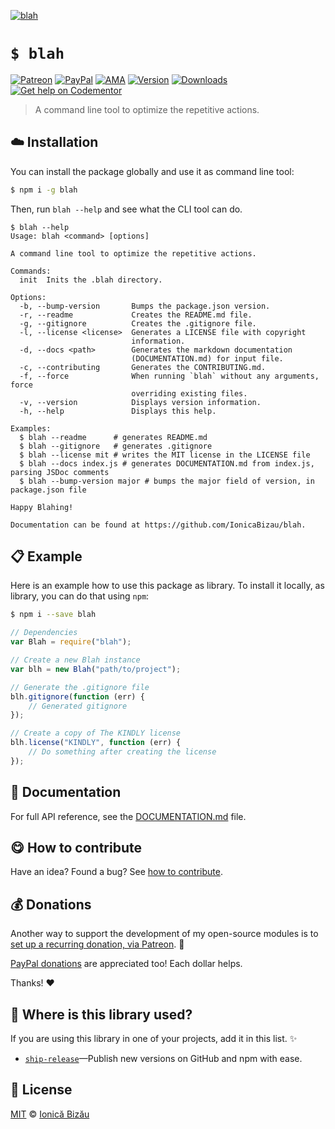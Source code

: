 
[![blah](http://i.imgur.com/at4TK2R.png)](#)

# `$ blah`

 [![Patreon](https://img.shields.io/badge/Support%20me%20on-Patreon-%23e6461a.svg)][paypal-donations] [![PayPal](https://img.shields.io/badge/%24-paypal-f39c12.svg)][paypal-donations] [![AMA](https://img.shields.io/badge/ask%20me-anything-1abc9c.svg)](https://github.com/IonicaBizau/ama) [![Version](https://img.shields.io/npm/v/blah.svg)](https://www.npmjs.com/package/blah) [![Downloads](https://img.shields.io/npm/dt/blah.svg)](https://www.npmjs.com/package/blah) [![Get help on Codementor](https://cdn.codementor.io/badges/get_help_github.svg)](https://www.codementor.io/johnnyb?utm_source=github&utm_medium=button&utm_term=johnnyb&utm_campaign=github)

> A command line tool to optimize the repetitive actions.

## :cloud: Installation

You can install the package globally and use it as command line tool:


```sh
$ npm i -g blah
```


Then, run `blah --help` and see what the CLI tool can do.


```
$ blah --help
Usage: blah <command> [options]

A command line tool to optimize the repetitive actions.

Commands:
  init  Inits the .blah directory.

Options:
  -b, --bump-version       Bumps the package.json version.
  -r, --readme             Creates the README.md file.
  -g, --gitignore          Creates the .gitignore file.
  -l, --license <license>  Generates a LICENSE file with copyright
                           information.
  -d, --docs <path>        Generates the markdown documentation
                           (DOCUMENTATION.md) for input file.
  -c, --contributing       Generates the CONTRIBUTING.md.
  -f, --force              When running `blah` without any arguments, force
                           overriding existing files.
  -v, --version            Displays version information.
  -h, --help               Displays this help.

Examples:
  $ blah --readme      # generates README.md
  $ blah --gitignore   # generates .gitignore
  $ blah --license mit # writes the MIT license in the LICENSE file
  $ blah --docs index.js # generates DOCUMENTATION.md from index.js, parsing JSDoc comments
  $ blah --bump-version major # bumps the major field of version, in package.json file

Happy Blahing!

Documentation can be found at https://github.com/IonicaBizau/blah.
```

## :clipboard: Example


Here is an example how to use this package as library. To install it locally, as library, you can do that using `npm`:

```sh
$ npm i --save blah
```



```js
// Dependencies
var Blah = require("blah");

// Create a new Blah instance
var blh = new Blah("path/to/project");

// Generate the .gitignore file
blh.gitignore(function (err) {
    // Generated gitignore
});

// Create a copy of The KINDLY license
blh.license("KINDLY", function (err) {
    // Do something after creating the license
});
```

## :memo: Documentation

For full API reference, see the [DOCUMENTATION.md][docs] file.

## :yum: How to contribute
Have an idea? Found a bug? See [how to contribute][contributing].

## :moneybag: Donations

Another way to support the development of my open-source modules is
to [set up a recurring donation, via Patreon][patreon]. :rocket:

[PayPal donations][paypal-donations] are appreciated too! Each dollar helps.

Thanks! :heart:

## :dizzy: Where is this library used?
If you are using this library in one of your projects, add it in this list. :sparkles:


 - [`ship-release`](https://github.com/IonicaBizau/ship-release#readme)—Publish new versions on GitHub and npm with ease.

## :scroll: License

[MIT][license] © [Ionică Bizău][website]

[patreon]: https://www.patreon.com/ionicabizau
[paypal-donations]: https://www.paypal.com/cgi-bin/webscr?cmd=_s-xclick&hosted_button_id=RVXDDLKKLQRJW
[donate-now]: http://i.imgur.com/6cMbHOC.png

[license]: http://showalicense.com/?fullname=Ionic%C4%83%20Biz%C4%83u%20%3Cbizauionica%40gmail.com%3E%20(http%3A%2F%2Fionicabizau.net)&year=2014#license-mit
[website]: http://ionicabizau.net
[contributing]: /CONTRIBUTING.md
[docs]: /DOCUMENTATION.md
